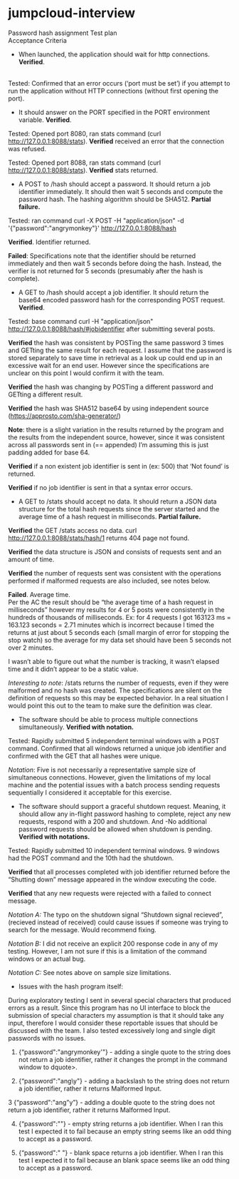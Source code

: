 # jumpcloud-interview
Password hash assignment Test plan <br/>
Acceptance Criteria <br/>

- When launched, the application should wait for http connections. **Verified**.<br/><br/>

Tested: Confirmed that an error occurs (‘port must be set’) if you attempt to run the application without HTTP connections (without first opening the port).<br/>

- It should answer on the PORT specified in the PORT environment variable. **Verified**. <br/>

Tested: Opened port 8080, ran stats command (curl http://127.0.0.1:8088/stats). **Verified** received an error that the connection was refused. <br/>

Tested: Opened port 8088, ran stats command (curl http://127.0.0.1:8088/stats). **Verified** stats returned. <br/>

 - A POST to /hash should accept a password. It should return a job identifier immediately. It should then wait 5 seconds and compute the password hash. The hashing algorithm should be SHA512. **Partial failure.** <br/>

Tested: ran command curl -X POST -H "application/json" -d '{"password":"angrymonkey"}' http://127.0.0.1:8088/hash <br/>

**Verified**. Identifier returned. <br/>

**Failed**: Specifications note that the identifier should be returned immediately and then wait 5 seconds before doing the hash. Instead, the verifier is not returned for 5 seconds (presumably after the hash is complete).<br/>

 - A GET to /hash should accept a job identifier. It should return the base64 encoded password hash for the corresponding POST request. **Verified**. <br/>

Tested: base command curl -H "application/json" http://127.0.0.1:8088/hash/#jobidentifier after submitting several posts. <br/>

**Verified** the hash was consistent by POSTing the same password 3 times and GETting the same result for each request. I assume that the password is stored separately to save time in retrieval as a look up could end up in an excessive wait for an end user. However since the specifications are unclear on this point I would confirm it with the team. <br/>

**Verified** the hash was changing by POSTing a different password and GETting a different result. <br/>

**Verified** the hash was SHA512 base64 by using independent source (https://approsto.com/sha-generator/) <br/>

**Note**: there is a slight variation in the results returned by the program and the results from the independent source, however, since it was consistent across all passwords sent in (== appended) I’m assuming this is just padding added for base 64. <br/>

**Verified** if a non existent job identifier is sent in (ex: 500) that ‘Not found’ is returned. <br/>

**Verified** if no job identifier is sent in that a syntax error occurs. <br/>

 - A GET to /stats should accept no data. It should return a JSON data structure for the total hash requests since the server started and the average time of a hash request in milliseconds. **Partial failure.** <br/>

**Verified** the GET /stats access no data. curl http://127.0.0.1:8088/stats/hash/1 returns 404 page not found. <br/>

**Verified** the data structure is JSON and consists of requests sent and an amount of time. <br/>

**Verified** the number of requests sent was consistent with the operations performed if malformed requests are also included, see notes below. <br/>  

**Failed**. Average time.<br/>
Per the AC the result should be “the average time of a hash request in milliseconds” however my results for 4 or 5 posts were consistently in the hundreds of thousands of milliseconds. Ex: for 4 requests I got 163123 ms = 163.123 seconds = 2.71 minutes which is incorrect because I timed the returns at just about 5 seconds each (small margin of error for stopping the stop watch) so the average for my data set should have been 5 seconds not over 2 minutes. <br/>

I wasn’t able to figure out what the number is tracking, it wasn’t elapsed time and it didn’t appear to be a static value. <br/>

_Interesting to note_: /stats returns the number of requests, even if they were malformed and no hash was created. The specifications are silent on the definition of requests so this may be expected behavior. In a real situation I would point this out to the team to make sure the definition was clear. <br/>

 - The software should be able to process multiple connections simultaneously. **Verified with notation.** <br/>

Tested: Rapidly submitted 5 independent terminal windows with a POST command. Confirmed that all windows returned a unique job identifier and confirmed with the GET that all hashes were unique. <br/>

_Notation_: Five is not necessarily a representative sample size of simultaneous connections.  However, given the limitations of my local machine and the potential issues with a batch process sending requests sequentially I considered it acceptable for this exercise. <br/>

 - The software should support a graceful shutdown request. Meaning, it should allow any in-flight password hashing to complete, reject any new requests, respond with a 200 and shutdown.  And -No additional password requests should be allowed when shutdown is pending. **Verified with notations.** <br/>
 
Tested: Rapidly submitted 10 independent terminal windows. 9 windows had the POST command and the 10th had the shutdown. <br/> 

**Verified** that all processes completed with job identifier returned before the “Shutting down” message appeared in the window executing the code. <br/> 

**Verified** that any new requests were rejected with a failed to connect message. <br/>

_Notation A:_ The typo on the shutdown signal “Shutdown signal recieved”, (recieved instead of received) could cause issues if someone was trying to search for the message. Would recommend fixing. <br/> 

_Notation B:_ I did not receive an explicit 200 response code in any of my testing. However, I am not sure if this is a limitation of the command windows or an actual bug. <br/> 

_Notation C:_ See notes above on sample size limitations. <br/>

 - Issues with the hash program itself: <br/>
 
During exploratory testing I sent in several special characters that produced errors as a result. Since this program has no UI interface to block the submission of special characters my assumption is that it should take any input, therefore I would consider these reportable issues that should be discussed with the team. I also tested excessively long and single digit passwords with no issues. <br/>

1) {“password":"angrymonkey'"} - adding a single quote to the string does not return a job identifier, rather it changes the prompt in the command window to dquote>. <br/>

2) {“password":"ang\y"} - adding a backslash to the string does not return a job identifier, rather it returns Malformed Input. <br/>

3 {“password":"ang”y”} - adding a double quote to the string does not return a job identifier, rather it returns Malformed Input. <br/>

4) {“password":""} - empty string returns a job identifier. When I ran this test I expected it to fail because an empty string seems like an odd thing to accept as a password. <br/>

5) {“password":" "} - blank space returns a job identifier. When I ran this test I expected it to fail because an blank space seems like an odd thing to accept as a password. <br/>
 
